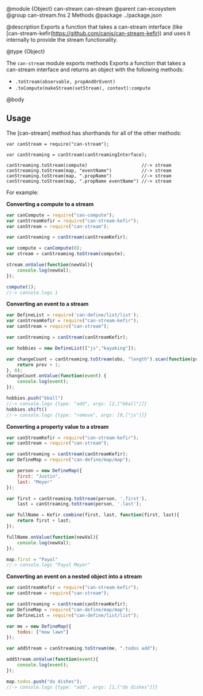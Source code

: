 @module {Object} can-stream can-stream
@parent can-ecosystem
@group can-stream.fns 2 Methods
@package ../package.json

@description Exports a function that takes a can-stream interface (like [can-stream-kefir(https://github.com/canjs/can-stream-kefir)) and uses it internally to provide the stream functionality.

@type {Object}

  The `can-stream` module exports methods Exports a function that takes a can-stream interface and returns an object with the following methods:

  - `.toStream(observable, propAndOrEvent)`
  - `.toCompute(makeStream(setStream), context):compute`

@body

## Usage

The [can-stream] method has shorthands for all of the other methods:

```
var canStream = require("can-stream");

var canStreaming = canStream(canStreamingInterface);

canStreaming.toStream(compute)                    //-> stream
canStreaming.toStream(map, "eventName")           //-> stream
canStreaming.toStream(map, ".propName")           //-> stream
canStreaming.toStream(map, ".propName eventName") //-> stream
```

For example:

__Converting a compute to a stream__

```js
var canCompute = require("can-compute");
var canStreamKefir = require("can-stream-kefir");
var canStream = require("can-stream");

var canStreaming = canStream(canStreamKefir);

var compute = canCompute(0);
var stream = canStreaming.toStream(compute);

stream.onValue(function(newVal){
	console.log(newVal);
});

compute(1);
//-> console.logs 1
```

__Converting an event to a stream__

```js
var DefineList = require('can-define/list/list');
var canStreamKefir = require("can-stream-kefir");
var canStream = require("can-stream");

var canStreaming = canStream(canStreamKefir);

var hobbies = new DefineList(["js","kayaking"]);

var changeCount = canStreaming.toStream(obs, "length").scan(function(prev){
	return prev + 1;
}, 0);
changeCount.onValue(function(event) {
	console.log(event);
});

hobbies.push("bball")
//-> console.logs {type: "add", args: [2,["bball"]]}
hobbies.shift()
//-> console.logs {type: "remove", args: [0,["js"]]}
```

__Converting a property value to a stream__

```js
var canStreamKefir = require("can-stream-kefir");
var canStream = require("can-stream");

var canStreaming = canStream(canStreamKefir);
var DefineMap = require("can-define/map/map");

var person = new DefineMap({
	first: "Justin",
	last: "Meyer"
});

var first = canStreaming.toStream(person, '.first'),
	last = canStreaming.toStream(person, '.last');

var fullName = Kefir.combine(first, last, function(first, last){
	return first + last;
});

fullName.onValue(function(newVal){
	console.log(newVal);
});

map.first = "Payal"
//-> console.logs "Payal Meyer"
```

__Converting an event on a nested object into a stream__

```js
var canStreamKefir = require("can-stream-kefir");
var canStream = require("can-stream");

var canStreaming = canStream(canStreamKefir);
var DefineMap = require("can-define/map/map");
var DefineList = require("can-define/list/list");

var me = new DefineMap({
	todos: ["mow lawn"]
});

var addStream = canStreaming.toStream(me, ".todos add");

addStream.onValue(function(event){
	console.log(event);
});

map.todos.push("do dishes");
//-> console.logs {type: "add", args: [1,["do dishes"]]}
```
